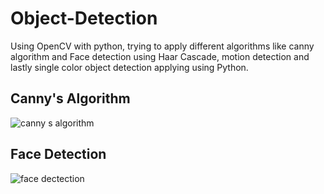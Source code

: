 # Object-Detection
Using OpenCV with python, trying to apply different algorithms like canny algorithm and Face detection using Haar Cascade, motion detection and lastly single color object detection applying using Python. 

## Canny's Algorithm
![canny s algorithm](https://user-images.githubusercontent.com/22642254/46428602-3aafee00-c766-11e8-8a19-0eeeba62c0ed.png)

## Face Detection
![face dectection](https://user-images.githubusercontent.com/22642254/46428733-8e223c00-c766-11e8-8ec9-a21245c32ec8.png)

